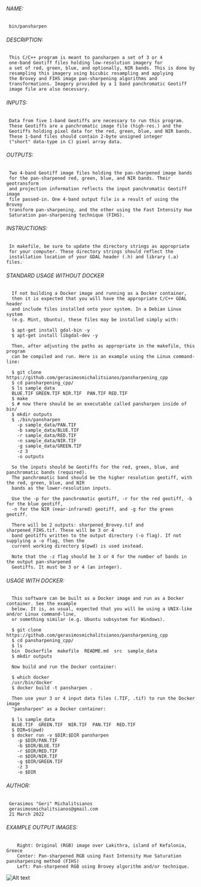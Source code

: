  ###### NAME:
     bin/pansharpen
 ###### DESCRIPTION:
     This C/C++ program is meant to pansharpen a set of 3 or 4 
     one-band Geotiff files holding low-resolution imagery for 
     a set of red, green, blue, and optionally, NIR bands. This is done by 
     resampling this imagery using bicubic resampling and applying 
     the Brovey and FIHS image pan-sharpening algorithms and 
     transformations. Imagery provided by a 1 band panchromatic Geotiff 
     image file are also necessary. 
 ###### INPUTS:
     Data from five 1-band Geotiffs are necessary to run this program.
     These Geotiffs are a panchromatic image file (high-res.) and the 
     Geotiffs holding pixel data for the red, green, blue, and NIR bands.
     These 1-band files should contain 2-byte unsigned integer 
     ("short" data-type in C) pixel array data. 
  ###### OUTPUTS:
     Two 4-band Geotiff image files holding the pan-sharpened image bands 
     for the pan-sharpened red, green, blue, and NIR bands. Their geotransform 
     and projection information reflects the input panchromatic Geotiff image
     file passed-in. One 4-band output file is a result of using the Brovey 
     transform pan-sharpening, and the other using the Fast Intensity Hue 
     Saturation pan-sharpening technique (FIHS).
  ###### INSTRUCTIONS: 
     In makefile, be sure to update the directory strings as appropriate 
     for your computer. These directory strings should reflect the 
     installation location of your GDAL header (.h) and library (.a) files. 
  ###### STANDARD USAGE WITHOUT DOCKER
      If not building a Docker image and running as a Docker container, 
      then it is expected that you will have the appropriate C/C++ GDAL header 
      and include files installed onto your system. In a Debian Linux system
      (e.g. Mint, Ubuntu), these files may be installed simply with:
      
      $ apt-get install gdal-bin -y
      $ apt-get install libgdal-dev -y

      Then, after adjusting the paths as appropriate in the makefile, this program
      can be compiled and run. Here is an example using the Linux command-line:
      
      $ git clone https://github.com/gerasimosmichalitsianos/pansharpening_cpp
      $ cd pansharpening_cpp/
      $ ls sample_data
      BLUE.TIF GREEN.TIF NIR.TIF  PAN.TIF RED.TIF
      $ make
      $ # now there should be an executable called pansharpen inside of bin/
      $ mkdir outputs
      $ ./bin/pansharpen 
        -p sample_data/PAN.TIF 
        -b sample_data/BLUE.TIF 
        -r sample_data/RED.TIF 
        -n sample_data/NIR.TIF 
        -g sample_data/GREEN.TIF 
        -z 3 
        -o outputs
        
      So the inputs should be Geotiffs for the red, green, blue, and panchromatic bands (required).
      The panchromatic band should be the higher resolution geotiff, with the red, green, blue, and NIR
      bands as the lower-resolution inputs.
      
      Use the -p for the panchromatic geotiff, -r for the red geotiff, -b for the blue geotiff,
      -n for the NIR (near-infrared) geotiff, and -g for the green geotiff.
      
      There will be 2 outputs: sharpened_Brovey.tif and sharpened_FIHS.tif. These will be 3 or 4
      band geotiffs written to the output directory (-o flag). If not supplying a -o flag, then the
      current working directory $(pwd) is used instead.
      
      Note that the -z flag should be 3 or 4 for the number of bands in the output pan-sharpened 
      Geotiffs. It must be 3 or 4 (an integer).
  
  ###### USAGE WITH DOCKER: 

      This software can be built as a Docker image and run as a Docker container. See the example
      below. It is, as usual, expected that you will be using a UNIX-like and/or Linux command-line,
      or something similar (e.g. Ubuntu subsystem for Windows).
      
      $ git clone https://github.com/gerasimosmichalitsianos/pansharpening_cpp
      $ cd pansharpening_cpp/
      $ ls
      bin  Dockerfile  makefile  README.md  src  sample_data
      $ mkdir outputs
      
      Now build and run the Docker container:
      
      $ which docker
      /usr/bin/docker
      $ docker build -t pansharpen .

      Then use your 3 or 4 input data files (.TIF, .tif) to run the Docker image
      "pansharpen" as a Docker container:

      $ ls sample_data
      BLUE.TIF  GREEN.TIF  NIR.TIF  PAN.TIF  RED.TIF
      $ DIR=$(pwd)
      $ docker run -v $DIR:$DIR pansharpen 
        -p $DIR/PAN.TIF
        -b $DIR/BLUE.TIF
        -r $DIR/RED.TIF
        -n $DIR/NIR.TIF
        -g $DIR/GREEN.TIF
        -z 3
        -o $DIR

 ######  AUTHOR: 
  
     Gerasimos "Geri" Michalitsianos
     gerasimosmichalitsianos@gmail.com
     21 March 2022
   
 ###### EXAMPLE OUTPUT IMAGES: 
 
        Right: Original (RGB) image over Lakithra, island of Kefalonia, Greece
        Center: Pan-sharpened RGB using Fast Intensity Hue Saturation pansharpening method (FIHS) 
        Left: Pan-sharpened RGB using Brovey algorithm and/or technique.
   
   ![Alt text](https://i.imgur.com/LgkEZAC.png)

   
   
   
   
   
   
   
   
   
   

